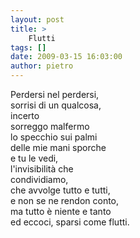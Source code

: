 ```yaml
---
layout: post
title: >
    Flutti
tags: []
date: 2009-03-15 16:03:00
author: pietro
---
```

Perdersi nel perdersi,<br/>sorrisi di un qualcosa,<br/>incerto<br/>sorreggo malfermo<br/>lo specchio sui palmi<br/>delle mie mani sporche<br/>e tu le vedi,<br/>l'invisibilità che<br/>condividiamo,<br/>che avvolge tutto e tutti,<br/>e non se ne rendon conto,<br/>ma tutto è niente e tanto<br/>ed eccoci, sparsi come flutti.
